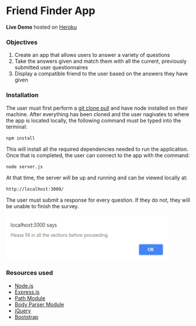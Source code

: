 # Friend Finder App

**Live Demo** hosted on <a href="https://heroku.com/">Heroku</a>

### Objectives
1. Create an app that allows users to answer a variety of questions
2. Take the answers given and match them with all the current, previously submitted user questionnaires
3. Display a compatible friend to the user based on the answers they have given

### Installation
The user must first perform a <a href="https://help.github.com/articles/fetching-a-remote/#clone">git clone pull</a> and have node installed on their machine.
After everything has been cloned and the user nagivates to where the app is located locally, the following command must be typed into the terminal:
```
npm install

```
This will install all the required dependencies needed to run the application.
Once that is completed, the user can connect to the app with the command:
```
node server.js

```
At that time, the server will be up and running and can be viewed locally at: 
```
http://localhost:3000/

```

The user must submit a response for every question. If they do not, they will be unable to finish the survey.
</br>
</br>
<img src="images/alert.png">

### Resources used

*  <a href="https://nodejs.org/en/">Node.js</a>
*  <a href="https://expressjs.com/">Express.js</a>
*  <a href="https://www.npmjs.com/package/path">Path Module</a>
*  <a href="https://www.npmjs.com/package/body-parser">Body Parser Module</a>
*  <a href="https://jquery.com/">jQuery</a> 
*  <a href="https://getbootstrap.com/">Bootstrap</a> 